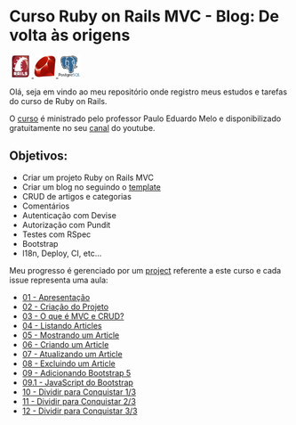 # Curso Ruby on Rails MVC - Blog: De volta às origens
<p align="left"><a href="https://rubyonrails.org" target="_blank" rel="noreferrer"> <img src="https://raw.githubusercontent.com/devicons/devicon/master/icons/rails/rails-original-wordmark.svg" alt="rails" width="40" height="40"/> </a> <a href="https://www.ruby-lang.org/en/" target="_blank" rel="noreferrer"> <img src="https://raw.githubusercontent.com/devicons/devicon/master/icons/ruby/ruby-original.svg" alt="ruby" width="40" height="40"/> </a><a href="https://www.postgresql.org" target="_blank" rel="noreferrer"> <img src="https://raw.githubusercontent.com/devicons/devicon/master/icons/postgresql/postgresql-original-wordmark.svg" alt="postgresql" width="40" height="40"/> </a> </p>

<p>Olá, seja em vindo ao meu repositório onde registro meus estudos e tarefas do curso de Ruby on Rails.</p>
<p>O <a href="https://www.youtube.com/playlist?list=PLqsayW8DhUmv49CBT7AvetMplBViAcwuk" target="_blank">curso</a> é ministrado pelo professor Paulo Eduardo Melo e disponibilizado gratuitamente no seu <a href="https://www.youtube.com/@peimelo" target="_blank">canal</a> do youtube.</p>

## Objetivos:
- Criar um projeto Ruby on Rails MVC
- Criar um blog no seguindo o [template](https://getbootstrap.com/docs/5.0/examples/blog/)
- CRUD de artigos e categorias
- Comentários
- Autenticação com Devise
- Autorização com Pundit
- Testes com RSpec
- Bootstrap
- l18n, Deploy, CI, etc...

<p>Meu progresso é gerenciado por um <a href="https://github.com/users/cassiosantana/projects/33" target="_blank">project</a> referente a este curso e cada issue representa uma aula:</p>

- [01 - Apresentação](https://github.com/cassiosantana/ror_mvc_blog/issues/1)
- [02 - Criação do Projeto](https://github.com/cassiosantana/ror_mvc_blog/issues/2)
- [03 - O que é MVC e CRUD?](https://github.com/cassiosantana/ror_mvc_blog/issues/3)
- [04 - Listando Articles](https://github.com/cassiosantana/ror_mvc_blog/issues/4)
- [05 - Mostrando um Article](https://github.com/cassiosantana/ror_mvc_blog/issues/5)
- [06 - Criando um Article](https://github.com/cassiosantana/ror_mvc_blog/issues/6)
- [07 - Atualizando um Article](https://github.com/cassiosantana/ror_mvc_blog/issues/7)
- [08 - Excluindo um Article](https://github.com/cassiosantana/ror_mvc_blog/issues/8)
- [09 - Adicionando Bootstrap 5](https://github.com/cassiosantana/ror_mvc_blog/issues/9)
- [09.1 - JavaScript do Bootstrap](https://github.com/cassiosantana/ror_mvc_blog/issues/10)
- [10 - Dividir para Conquistar 1/3](https://github.com/cassiosantana/ror_mvc_blog/issues/11)
- [11 - Dividir para Conquistar 2/3](https://github.com/cassiosantana/ror_mvc_blog/issues/12)
- [12 - Dividir para Conquistar 3/3](https://github.com/cassiosantana/ror_mvc_blog/issues/13)

